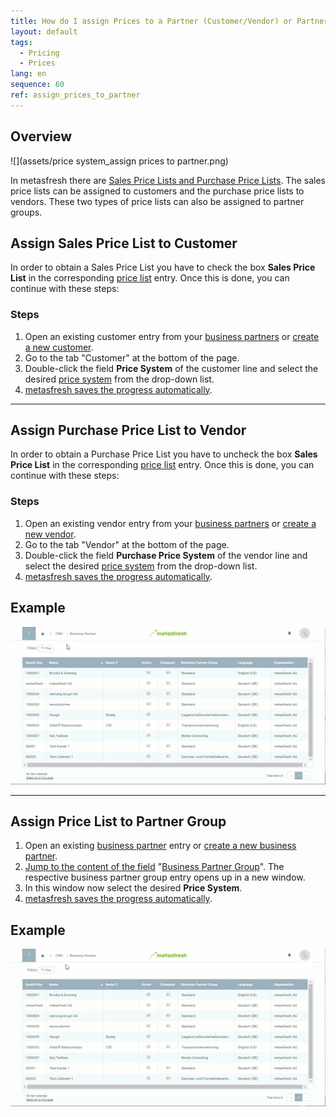 ```yaml
---
title: How do I assign Prices to a Partner (Customer/Vendor) or Partner Group?
layout: default
tags:
  - Pricing
  - Prices
lang: en
sequence: 60
ref: assign_prices_to_partner
---
```


## Overview
![](assets/price system_assign prices to partner.png)

In metasfresh there are [Sales Price Lists and Purchase Price Lists](Add_price-list). The sales price lists can be assigned to customers and the purchase price lists to vendors. These two types of price lists can also be assigned to partner groups.

## Assign Sales Price List to Customer

In order to obtain a Sales Price List you have to check the box **Sales Price List** in the corresponding [price list](Add_price-list) entry. Once this is done, you can continue with these steps:

### Steps
1. Open an existing customer entry from your [business partners](Menu) or [create a new customer](New_business_partner_customer).
1. Go to the tab "Customer" at the bottom of the page.
1. Double-click the field **Price System** of the customer line and select the desired [price system](Add_price-system) from the drop-down list.
1. [metasfresh saves the progress automatically](Saveindicator).

---

## Assign Purchase Price List to Vendor

In order to obtain a Purchase Price List you have to uncheck the box **Sales Price List** in the corresponding [price list](Add_price-list) entry. Once this is done, you can continue with these steps:

### Steps
1. Open an existing vendor entry from your [business partners](Menu) or [create a new vendor](New_business_partner_vendor).
1. Go to the tab "Vendor" at the bottom of the page.
1. Double-click the field **Purchase Price System** of the vendor line and select the desired [price system](Add_price-system) from the drop-down list.
1. [metasfresh saves the progress automatically](Saveindicator).

## Example
![](assets/Assign_Prices_to_Partner.gif)

---

## Assign Price List to Partner Group
1. Open an existing [business partner](Menu) entry or [create a new business partner](New_Business_Partner).
1. [Jump to the content of the field](Jumpto) "[Business Partner Group](New_Business_Partner_Group)". The respective business partner group entry opens up in a new window.
1. In this window now select the desired **Price System**.
1. [metasfresh saves the progress automatically](Saveindicator).

## Example
![](assets/Assign_Prices_to_Partner_Group.gif)
